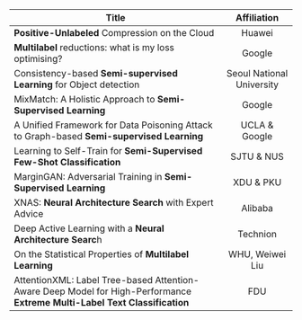 

| Title       | Affiliation       | 
| ------------- |:-------------:|
|**Positive-Unlabeled** Compression on the Cloud			|     Huawei   |      |
|**Multilabel** reductions: what is my loss optimising?		|    Google   |      |
|Consistency-based **Semi-supervised Learning** for Object detection |    Seoul National University  |
|MixMatch: A Holistic Approach to **Semi-Supervised Learning**  |  Google |
|A Unified Framework for Data Poisoning Attack to Graph-based **Semi-supervised Learning** |  UCLA & Google |
|Learning to Self-Train for **Semi-Supervised Few-Shot Classification** |  SJTU & NUS |
|MarginGAN: Adversarial Training in **Semi-Supervised Learning** |  XDU & PKU |
|XNAS: **Neural Architecture Search** with Expert Advice |   Alibaba |
|Deep Active Learning with a **Neural Architecture Searc**h |  Technion |
|On the Statistical Properties of **Multilabel Learning** | WHU, Weiwei Liu |
|AttentionXML: Label Tree-based Attention-Aware Deep Model for High-Performance **Extreme Multi-Label Text Classification** |  FDU |
 
